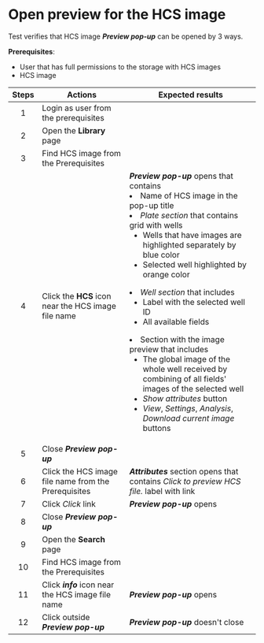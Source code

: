 # Open preview for the HCS image

Test verifies that HCS image ***Preview pop-up*** can be opened by 3 ways.

**Prerequisites**:
- User that has full permissions to the storage with HCS images
- HCS image

| Steps | Actions | Expected results |
| :---: | --- | --- |
| 1 | Login as user from the prerequisites | |
| 2 | Open the **Library** page | |
| 3 | Find HCS image from the Prerequisites | |
| 4 | Click the **HCS** icon near the HCS image file name | ***Preview pop-up*** opens that contains <li> Name of HCS image in the pop-up title <li> *Plate section* that contains grid with wells <ul><li> Wells that have images are highlighted separately by blue color <li> Selected well highlighted by orange color </ul> <li> *Well section* that includes <ul><li> Label with the selected well ID <li> All available fields </ul><li> Section with the image preview that includes <ul><li> The global image of the whole well received by combining of all fields' images of the selected well <li> *Show attributes* button <li> *View*, *Settings*, *Analysis*, *Download current image* buttons |
| 5 | Close ***Preview pop-up*** | |
| 6 | Click the HCS image file name from the Prerequisites | ***Attributes*** section opens that contains *Click to preview HCS file.* label with link |
| 7 | Click *Click* link | ***Preview pop-up*** opens |
| 8 | Close ***Preview pop-up*** | |
| 9 | Open the **Search** page | |
| 10 | Find HCS image from the Prerequisites | |
| 11 | Click ***info*** icon near the HCS image file name | ***Preview pop-up*** opens |
| 12 | Click outside ***Preview pop-up*** | ***Preview pop-up*** doesn't close |
